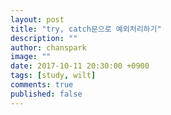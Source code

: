 ```yaml
---
layout: post
title: "try, catch문으로 예외처리하기"
description: ""
author: chanspark
image: ""
date: 2017-10-11 20:30:00 +0900
tags: [study, wilt]
comments: true
published: false
---
```


## 






